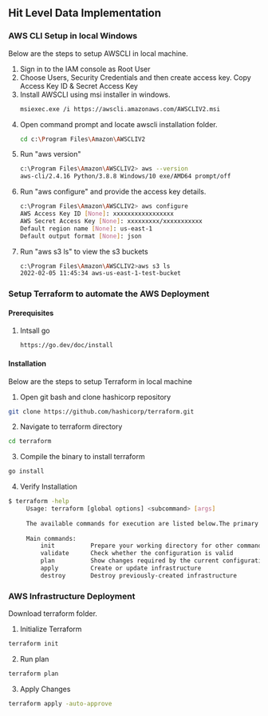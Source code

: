 ## Hit Level Data Implementation

### AWS CLI Setup in local Windows

Below are the steps to setup AWSCLI in local machine. 

1. Sign in to the IAM console as Root User
2. Choose Users, Security Credentials and then create access key. Copy Access Key ID & Secret Access Key
3. Install AWSCLI using msi installer in windows. 
   ```sh
   msiexec.exe /i https://awscli.amazonaws.com/AWSCLIV2.msi
   ```
4. Open command prompt and locate awscli installation folder.
   ```sh
   cd c:\Program Files\Amazon\AWSCLIV2
   ```
5. Run "aws version"
   ```sh
   c:\Program Files\Amazon\AWSCLIV2> aws --version
   aws-cli/2.4.16 Python/3.8.8 Windows/10 exe/AMD64 prompt/off
   ```
6. Run "aws configure" and provide the access key details.
   ```sh
   c:\Program Files\Amazon\AWSCLIV2> aws configure
   AWS Access Key ID [None]: xxxxxxxxxxxxxxxxx
   AWS Secret Access Key [None]: xxxxxxxxx/xxxxxxxxxxx
   Default region name [None]: us-east-1
   Default output format [None]: json
   ```
7. Run "aws s3 ls" to view the s3 buckets
   ```sh
   c:\Program Files\Amazon\AWSCLIV2>aws s3 ls
   2022-02-05 11:45:34 aws-us-east-1-test-bucket
   ```
   
 
 ### Setup Terraform to automate the AWS Deployment
 
 #### Prerequisites
 
1. Intsall go 
   ```sh
   https://go.dev/doc/install
   ```
   
#### Installation

Below are the steps to setup Terraform in local machine
 
 1. Open git bash and clone hashicorp repository
   ```sh
   git clone https://github.com/hashicorp/terraform.git
   ```
 2. Navigate to terraform directory
   ```sh
   cd terraform
   ```
 3. Compile the binary to install terraform
   ```sh
   go install
   ```
 4. Verify Installation
   ```sh
   $ terraform -help
		Usage: terraform [global options] <subcommand> [args]
		
		The available commands for execution are listed below.The primary workflow commands are given first, followed by less common or more advanced commands.
		
		Main commands:
			init          Prepare your working directory for other commands
			validate      Check whether the configuration is valid
			plan          Show changes required by the current configuration
			apply         Create or update infrastructure
			destroy       Destroy previously-created infrastructure
   ```

 
 ### AWS Infrastructure Deployment
 
 Download terraform folder. 
 
 1. Initialize Terraform
   ```sh
   terraform init
   ```
 2. Run plan
   ```sh
   terraform plan
   ```
 3. Apply Changes
   ```sh
   terraform apply -auto-approve
   ```
